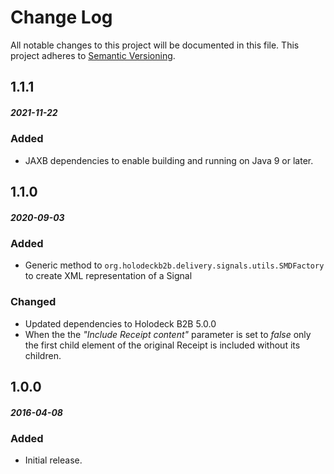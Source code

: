 # Change Log
All notable changes to this project will be documented in this file.
This project adheres to [Semantic Versioning](http://semver.org/).

## 1.1.1
##### 2021-11-22
### Added
* JAXB dependencies to enable building and running on Java 9 or later.

## 1.1.0
##### 2020-09-03
### Added
* Generic method to `org.holodeckb2b.delivery.signals.utils.SMDFactory` to create XML representation of a Signal

### Changed
* Updated dependencies to Holodeck B2B 5.0.0
* When the the _"Include Receipt content"_ parameter is set to _false_ only the first child element of the original 
  Receipt is included without its children.  
 
## 1.0.0
##### 2016-04-08 
### Added
* Initial release. 

